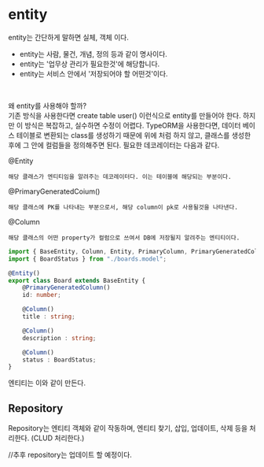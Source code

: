 # entity

entity는 간단하게 말하면 실체, 객체 이다.

- entity는 사람, 물건, 개념, 정의 등과 같이 명사이다.
- entity는 '업무상 관리가 필요한것'에 해당합니다.
- entity는 서비스 안에서 '저장되어야 할 어떤것'이다.

<br>

왜 entity를 사용해야 할까?<br>
기존 방식을 사용한다면 create table user() 이런식으로 entity를 만들어야 한다. 하지만 이 방식은 복잡하고, 실수하면 수정이 어렵다.
TypeORM을 사용한다면, 데이터 베이스 테이블로 변환되는 class를 생성하기 때문에 위에 처럼 하지 않고, 클래스를 생성한 후에 그 안에 컬럼들을 정의해주면 된다. 필요한 데코레이터는 다음과 같다.

@Entity<br>    
    
    해당 클래스가 엔티티임을 알려주는 데코레이터다. 이는 테이블에 해당되는 부분이다. 

@PrimaryGeneratedCoium()<br>
    
    해당 클래스에 PK를 나타내는 부분으로서, 해당 column이 pk로 사용될것을 나타낸다.

@Column<br>

    해당 클래스의 어떤 property가 컬럼으로 쓰여서 DB에 저장될지 알려주는 엔티티이다.

```typescript
import { BaseEntity, Column, Entity, PrimaryColumn, PrimaryGeneratedColumn } from "typeorm";
import { BoardStatus } from "./boards.model";

@Entity()
export class Board extends BaseEntity {
    @PrimaryGeneratedColumn()
    id: number;

    @Column()
    title : string;

    @Column()
    description : string;

    @Column()
    status : BoardStatus;
}
```

엔티티는 이와 같이 만든다.

## Repository

Repository는 엔티티 객체와 같이 작동하며, 엔티티 찾기, 삽입, 업데이트, 삭제 등을 처리한다. (CLUD 처리한다.) 

//추후 repository는 업데이트 할 예정이다.